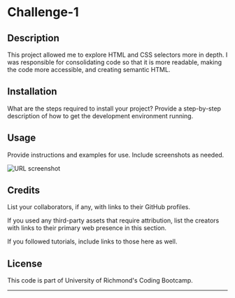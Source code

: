 # Challenge-1

## Description

This project allowed me to explore HTML and CSS selectors more in depth. I was responsible for consolidating code so that it is more readable, making the code more accessible, and creating semantic HTML. 


## Installation

What are the steps required to install your project? Provide a step-by-step description of how to get the development environment running.

## Usage

Provide instructions and examples for use. Include screenshots as needed.
   
   ![URL screenshot](assets/images/screenshot.png)
  

## Credits

List your collaborators, if any, with links to their GitHub profiles.

If you used any third-party assets that require attribution, list the creators with links to their primary web presence in this section.

If you followed tutorials, include links to those here as well.

## License

This code is part of University of Richmond's Coding Bootcamp.

---


